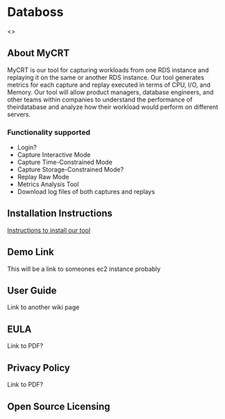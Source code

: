# Databoss
<<need some sort of intro here>>

## About MyCRT
MyCRT is our tool for capturing workloads from one RDS instance and replaying it on the same or another RDS instance. Our tool generates metrics for each capture and replay executed in terms of CPU, I/O, and Memory. Our tool will allow product managers, database engineers, and other teams within companies to understand the performance of theirdatabase and analyze how their workload would perform on different servers.

### Functionality supported
* Login?
* Capture Interactive Mode
* Capture Time-Constrained Mode
* Capture Storage-Constrained Mode?
* Replay Raw Mode
* Metrics Analysis Tool
* Download log files of both captures and replays

## Installation Instructions

[Instructions to install our tool](https://github.com/CPSECapstone/Databoss/wiki/Installation-Instructions)

## Demo Link 

This will be a link to someones ec2 instance probably

## User Guide

Link to another wiki page


## EULA

Link to PDF?

## Privacy Policy

Link to PDF?

## Open Source Licensing



